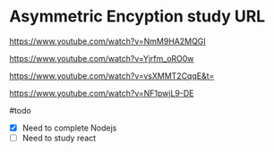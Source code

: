 # Asymmetric Encyption study URL

https://www.youtube.com/watch?v=NmM9HA2MQGI

https://www.youtube.com/watch?v=Yjrfm_oRO0w

https://www.youtube.com/watch?v=vsXMMT2CqqE&t=

https://www.youtube.com/watch?v=NF1pwjL9-DE

#todo
- [X] Need to complete Nodejs
- [ ] Need to study react
